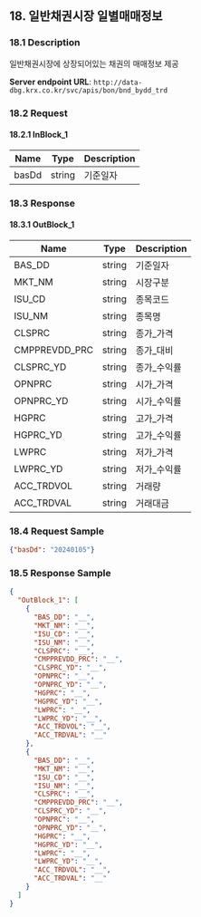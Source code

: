 ## 18. 일반채권시장 일별매매정보

### 18.1 Description
일반채권시장에 상장되어있는 채권의 매매정보 제공

**Server endpoint URL**: `http://data-dbg.krx.co.kr/svc/apis/bon/bnd_bydd_trd`

### 18.2 Request

#### 18.2.1 InBlock_1
| Name   | Type   | Description |
|--------|--------|-------------|
| basDd  | string | 기준일자    |

### 18.3 Response

#### 18.3.1 OutBlock_1
| Name            | Type   | Description    |
|-----------------|--------|----------------|
| BAS_DD          | string | 기준일자       |
| MKT_NM          | string | 시장구분       |
| ISU_CD          | string | 종목코드       |
| ISU_NM          | string | 종목명         |
| CLSPRC          | string | 종가_가격      |
| CMPPREVDD_PRC   | string | 종가_대비      |
| CLSPRC_YD       | string | 종가_수익률    |
| OPNPRC          | string | 시가_가격      |
| OPNPRC_YD       | string | 시가_수익률    |
| HGPRC           | string | 고가_가격      |
| HGPRC_YD        | string | 고가_수익률    |
| LWPRC           | string | 저가_가격      |
| LWPRC_YD        | string | 저가_수익률    |
| ACC_TRDVOL      | string | 거래량         |
| ACC_TRDVAL      | string | 거래대금       |

### 18.4 Request Sample
```json
{"basDd": "20240105"}
```

### 18.5 Response Sample
```json
{
  "OutBlock_1": [
    {
      "BAS_DD": "__",
      "MKT_NM": "__",
      "ISU_CD": "__",
      "ISU_NM": "__",
      "CLSPRC": "__",
      "CMPPREVDD_PRC": "__",
      "CLSPRC_YD": "__",
      "OPNPRC": "__",
      "OPNPRC_YD": "__",
      "HGPRC": "__",
      "HGPRC_YD": "__",
      "LWPRC": "__",
      "LWPRC_YD": "__",
      "ACC_TRDVOL": "__",
      "ACC_TRDVAL": "__"
    },
    {
      "BAS_DD": "__",
      "MKT_NM": "__",
      "ISU_CD": "__",
      "ISU_NM": "__",
      "CLSPRC": "__",
      "CMPPREVDD_PRC": "__",
      "CLSPRC_YD": "__",
      "OPNPRC": "__",
      "OPNPRC_YD": "__",
      "HGPRC": "__",
      "HGPRC_YD": "__",
      "LWPRC": "__",
      "LWPRC_YD": "__",
      "ACC_TRDVOL": "__",
      "ACC_TRDVAL": "__"
    }
  ]
}
```
